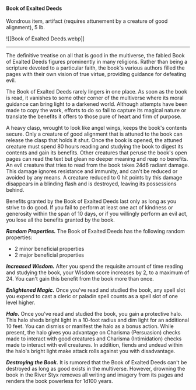 #### Book of Exalted Deeds

Wondrous item, artifact (requires attunement by a creature of good alignment), 5 lb.

![[Book of Exalted Deeds.webp]]

---

The definitive treatise on all that is good in the multiverse, the fabled Book of Exalted Deeds figures prominently in many religions. Rather than being a scripture devoted to a particular faith, the book's various authors filled the pages with their own vision of true virtue, providing guidance for defeating evil.

The Book of Exalted Deeds rarely lingers in one place. As soon as the book is read, it vanishes to some other corner of the multiverse where its moral guidance can bring light to a darkened world. Although attempts have been made to copy the work, efforts to do so fail to capture its magical nature or translate the benefits it offers to those pure of heart and firm of purpose.

A heavy clasp, wrought to look like angel wings, keeps the book's contents secure. Only a creature of good alignment that is attuned to the book can release the clasp that holds it shut. Once the book is opened, the attuned creature must spend 80 hours reading and studying the book to digest its contents and gain its benefits. Other creatures that peruse the book's open pages can read the text but glean no deeper meaning and reap no benefits. An evil creature that tries to read from the book takes 24d6 radiant damage. This damage ignores resistance and immunity, and can't be reduced or avoided by any means. A creature reduced to 0 hit points by this damage disappears in a blinding flash and is destroyed, leaving its possessions behind.

Benefits granted by the Book of Exalted Deeds last only as long as you strive to do good. If you fail to perform at least one act of kindness or generosity within the span of 10 days, or if you willingly perform an evil act, you lose all the benefits granted by the book.

***Random Properties.*** The Book of Exalted Deeds has the following random properties:

- 2 minor beneficial properties
- 2 major beneficial properties

***Increased Wisdom.*** After you spend the requisite amount of time reading and studying the book, your Wisdom score increases by 2, to a maximum of 24. You can't gain this benefit from the book more than once.

***Enlightened Magic.*** Once you've read and studied the book, any spell slot you expend to cast a cleric or paladin spell counts as a spell slot of one level higher.

***Halo.*** Once you've read and studied the book, you gain a protective halo. This halo sheds bright light in a 10-foot radius and dim light for an additional 10 feet. You can dismiss or manifest the halo as a bonus action. While present, the halo gives you advantage on Charisma (Persuasion) checks made to interact with good creatures and Charisma (Intimidation) checks made to interact with evil creatures. In addition, fiends and undead within the halo's bright light make attack rolls against you with disadvantage.

***Destroying the Book.*** It is rumored that the Book of Exalted Deeds can't be destroyed as long as good exists in the multiverse. However, drowning the book in the River Styx removes all writing and imagery from its pages and renders the book powerless for 1d100 years.